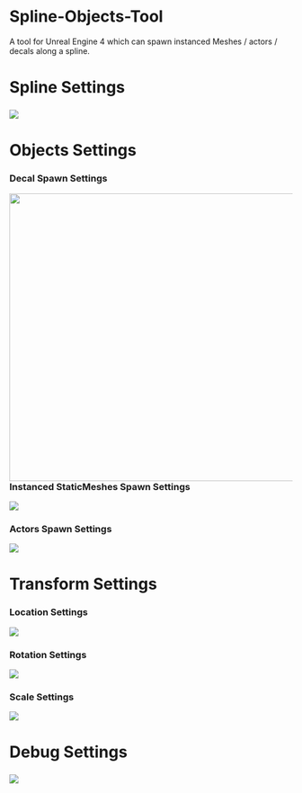 # Spline-Objects-Tool
 A tool for Unreal Engine 4 which can spawn instanced Meshes / actors / decals along a spline.
 
 # Spline Settings<h3>
 ![](https://github.com/Louis1351/Spline-Objects-Tool/blob/master/Images/Spline_Settings.PNG)
 
 # Objects Settings<h3>
 
 ### Decal Spawn Settings
 <img align="right" width="512" height="512" src=https://github.com/Louis1351/Spline-Objects-Tool/blob/master/Images/Decals_Settings.PNG>
 
 ### Instanced StaticMeshes Spawn Settings
 ![](https://github.com/Louis1351/Spline-Objects-Tool/blob/master/Images/InstancedStaticMeshes_Settings.PNG)
 
 ### Actors Spawn Settings
 ![](https://github.com/Louis1351/Spline-Objects-Tool/blob/master/Images/Actors_Settings.PNG)

# Transform Settings<h3>
 
### Location Settings
![](https://github.com/Louis1351/Spline-Objects-Tool/blob/master/Images/Location_Settings.PNG)
 
### Rotation Settings
![](https://github.com/Louis1351/Spline-Objects-Tool/blob/master/Images/Rotation_Settings.PNG)
 
### Scale Settings
![](https://github.com/Louis1351/Spline-Objects-Tool/blob/master/Images/Scale_Settings.PNG)
 
# Debug Settings<h3>
![](https://github.com/Louis1351/Spline-Objects-Tool/blob/master/Images/Debug_Settings.PNG)
